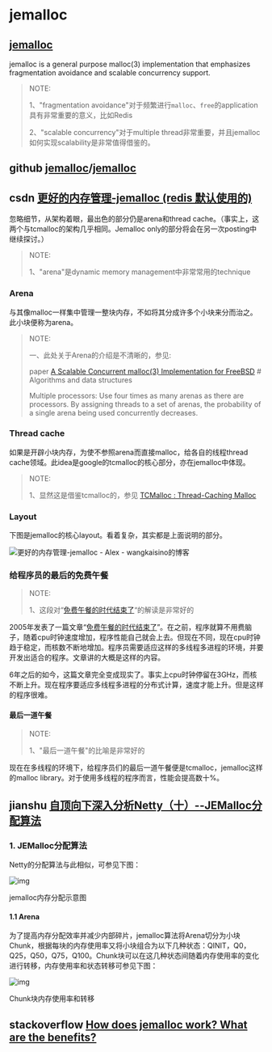 # jemalloc

## [jemalloc](http://jemalloc.net/)

jemalloc is a general purpose malloc(3) implementation that emphasizes fragmentation avoidance and scalable concurrency support. 

> NOTE: 
>
> 1、"fragmentation avoidance"对于频繁进行`malloc`、`free`的application具有非常重要的意义，比如Redis
>
> 2、"scalable concurrency"对于multiple thread非常重要，并且jemalloc如何实现scalability是非常值得借鉴的。
>
> 

## github [jemalloc](https://github.com/jemalloc)/**[jemalloc](https://github.com/jemalloc/jemalloc)**





## csdn [更好的内存管理-jemalloc (redis 默认使用的)](https://blog.csdn.net/weixin_34357436/article/details/92090661)

忽略细节，从架构着眼，最出色的部分仍是arena和thread cache。（事实上，这两个与tcmalloc的架构几乎相同。Jemalloc only的部分将会在另一次posting中继续探讨。）

> NOTE: 
>
> 1、"arena"是dynamic memory management中非常常用的technique

### Arena

与其像malloc一样集中管理一整块内存，不如将其分成许多个小块来分而治之。此小块便称为arena。

> NOTE: 
>
> 一、此处关于Arena的介绍是不清晰的，参见:
>
> paper [A Scalable Concurrent malloc(3) Implementation for FreeBSD](https://people.freebsd.org/~jasone/jemalloc/bsdcan2006/jemalloc.pdf) # Algorithms and data structures
>
> Multiple processors: Use four times as many arenas as there are processors. By assigning threads to a set of arenas, the probability of a single arena being used concurrently decreases.
>
> 

### Thread cache

如果是开辟小块内存，为使不参照arena而直接malloc，给各自的线程thread cache领域。此idea是google的tcmalloc的核心部分，亦在jemalloc中体现。

> NOTE: 
>
> 1、显然这是借鉴tcmalloc的，参见 [TCMalloc : Thread-Caching Malloc](https://google.github.io/tcmalloc/design.html)



### Layout

下图是jemalloc的核心layout。看着复杂，其实都是上面说明的部分。

![更好的内存管理-jemalloc - Alex - wangkaisino的博客](http://static.oschina.net/uploads/img/201311/06114252_WhXu.jpg)



### 给程序员的最后的免费午餐

> NOTE: 
>
> 1、这段对“[免费午餐的时代结束了](http://www.gotw.ca/publications/concurrency-ddj.htm)“的解读是非常好的

2005年发表了一篇文章“[免费午餐的时代结束了](http://www.gotw.ca/publications/concurrency-ddj.htm)”。在之前，程序就算不用费脑子，随着cpu时钟速度增加，程序性能自己就会上去。但现在不同，现在cpu时钟趋于稳定，而核数不断地增加。程序员需要适应这样的多线程多进程的环境，并要开发出适合的程序。文章讲的大概是这样的内容。

6年之后的如今，这篇文章完全变成现实了。事实上cpu时钟停留在3GHz，而核不断上升。现在程序要适应多线程多进程的分布式计算，速度才能上升。但是这样的程序很难。

#### 最后一道午餐

> NOTE: 
>
> 1、"最后一道午餐"的比喻是非常好的

现在在多线程的环境下，给程序员们的最后一道午餐便是tcmalloc，jemalloc这样的malloc library。对于使用多线程的程序而言，性能会提高数十%。



## jianshu [自顶向下深入分析Netty（十）--JEMalloc分配算法](https://www.jianshu.com/p/15304cd63175)

### 1. JEMalloc分配算法

Netty的分配算法与此相似，可参见下图：

![img](https://upload-images.jianshu.io/upload_images/3288959-67084db542966d29.png?imageMogr2/auto-orient/strip|imageView2/2/w/743/format/webp)

jemalloc内存分配示意图

#### 1.1 Arena

为了提高内存分配效率并减少内部碎片，jemalloc算法将Arena切分为小块Chunk，根据每块的内存使用率又将小块组合为以下几种状态：QINIT，Q0，Q25，Q50，Q75，Q100。Chunk块可以在这几种状态间随着内存使用率的变化进行转移，内存使用率和状态转移可参见下图：



![img](https:////upload-images.jianshu.io/upload_images/3288959-4341098784afbb90.png?imageMogr2/auto-orient/strip|imageView2/2/w/636/format/webp)

Chunk块内存使用率和转移



## stackoverflow [How does jemalloc work? What are the benefits?](https://stackoverflow.com/questions/1624726/how-does-jemalloc-work-what-are-the-benefits)